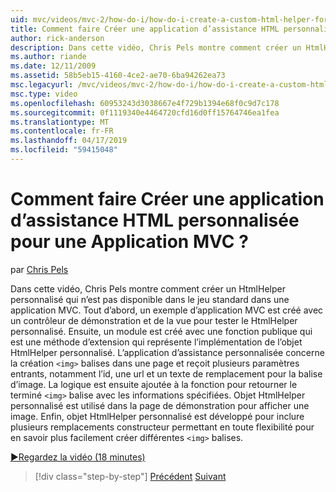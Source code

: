 ```yaml
---
uid: mvc/videos/mvc-2/how-do-i/how-do-i-create-a-custom-html-helper-for-an-mvc-application
title: Comment faire Créer une application d’assistance HTML personnalisée pour une Application MVC ? | Microsoft Docs
author: rick-anderson
description: Dans cette vidéo, Chris Pels montre comment créer un HtmlHelper personnalisé qui n’est pas disponible dans le jeu standard dans une application MVC. Tout d’abord, une application MVC d’exemple...
ms.author: riande
ms.date: 12/11/2009
ms.assetid: 58b5eb15-4160-4ce2-ae70-6ba94262ea73
msc.legacyurl: /mvc/videos/mvc-2/how-do-i/how-do-i-create-a-custom-html-helper-for-an-mvc-application
msc.type: video
ms.openlocfilehash: 60953243d3038667e4f729b1394e68f0c9d7c178
ms.sourcegitcommit: 0f1119340e4464720cfd16d0ff15764746ea1fea
ms.translationtype: MT
ms.contentlocale: fr-FR
ms.lasthandoff: 04/17/2019
ms.locfileid: "59415048"
---
```

# <a name="how-do-i-create-a-custom-html-helper-for-an-mvc-application"></a>Comment faire Créer une application d’assistance HTML personnalisée pour une Application MVC ?

par [Chris Pels](https://twitter.com/chrispels)

Dans cette vidéo, Chris Pels montre comment créer un HtmlHelper personnalisé qui n’est pas disponible dans le jeu standard dans une application MVC. Tout d’abord, un exemple d’application MVC est créé avec un contrôleur de démonstration et de la vue pour tester le HtmlHelper personnalisé. Ensuite, un module est créé avec une fonction publique qui est une méthode d’extension qui représente l’implémentation de l’objet HtmlHelper personnalisé. L’application d’assistance personnalisée concerne la création `<img>` balises dans une page et reçoit plusieurs paramètres entrants, notamment l’id, une url et un texte de remplacement pour la balise d’image. La logique est ensuite ajoutée à la fonction pour retourner le terminé `<img>` balise avec les informations spécifiées. Objet HtmlHelper personnalisé est utilisé dans la page de démonstration pour afficher une image. Enfin, objet HtmlHelper personnalisé est développé pour inclure plusieurs remplacements constructeur permettant en toute flexibilité pour en savoir plus facilement créer différentes `<img>` balises.

[&#9654;Regardez la vidéo (18 minutes)](https://channel9.msdn.com/Blogs/ASP-NET-Site-Videos/how-do-i-create-a-custom-html-helper-for-an-mvc-application)

> [!div class="step-by-step"]
> [Précédent](how-do-i-implement-view-models-to-manage-data-for-aspnet-mvc-views.md)
> [Suivant](how-do-i-work-with-model-binders-in-an-mvc-application.md)
